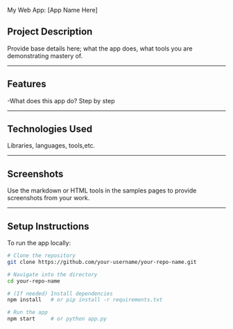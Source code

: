 My Web App: [App Name Here]

##  Project Description
Provide base details here; what the app does, what tools you are demonstrating mastery of.

---

## Features
-What does this app do? Step by step

---

## Technologies Used
Libraries, languages, tools,etc.

---

## Screenshots

Use the markdown or HTML tools in the samples pages to provide screenshots from your work.

---

##  Setup Instructions

To run the app locally:

```bash
# Clone the repository
git clone https://github.com/your-username/your-repo-name.git

# Navigate into the directory
cd your-repo-name

# (If needed) Install dependencies
npm install   # or pip install -r requirements.txt

# Run the app
npm start     # or python app.py
